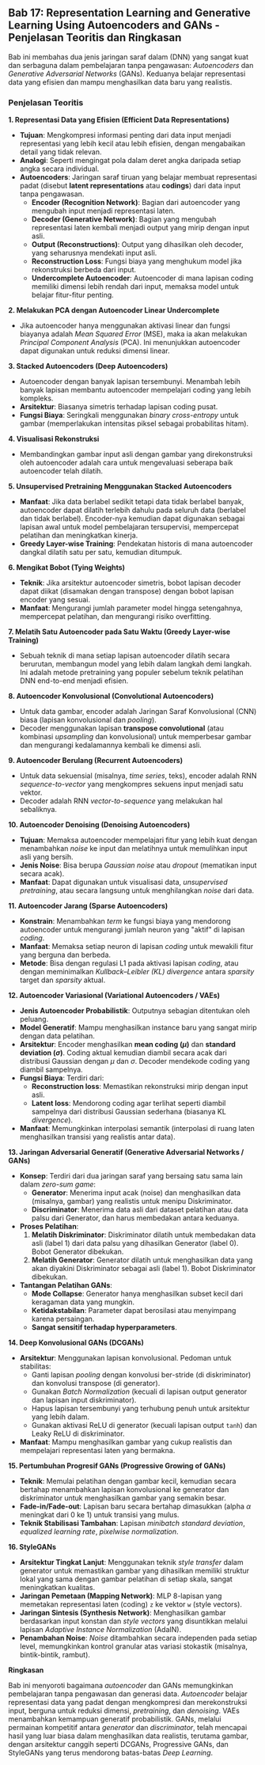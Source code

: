 ## Bab 17: Representation Learning and Generative Learning Using Autoencoders and GANs - Penjelasan Teoritis dan Ringkasan

Bab ini membahas dua jenis jaringan saraf dalam (DNN) yang sangat kuat dan serbaguna dalam pembelajaran tanpa pengawasan: *Autoencoders* dan *Generative Adversarial Networks* (GANs). Keduanya belajar representasi data yang efisien dan mampu menghasilkan data baru yang realistis.

### Penjelasan Teoritis

**1. Representasi Data yang Efisien (Efficient Data Representations)**

* **Tujuan**: Mengkompresi informasi penting dari data input menjadi representasi yang lebih kecil atau lebih efisien, dengan mengabaikan detail yang tidak relevan.
* **Analogi**: Seperti mengingat pola dalam deret angka daripada setiap angka secara individual.
* **Autoencoders**: Jaringan saraf tiruan yang belajar membuat representasi padat (disebut **latent representations** atau **codings**) dari data input tanpa pengawasan.
    * **Encoder (Recognition Network)**: Bagian dari autoencoder yang mengubah input menjadi representasi laten.
    * **Decoder (Generative Network)**: Bagian yang mengubah representasi laten kembali menjadi output yang mirip dengan input asli.
    * **Output (Reconstructions)**: Output yang dihasilkan oleh decoder, yang seharusnya mendekati input asli.
    * **Reconstruction Loss**: Fungsi biaya yang menghukum model jika rekonstruksi berbeda dari input.
    * **Undercomplete Autoencoder**: Autoencoder di mana lapisan coding memiliki dimensi lebih rendah dari input, memaksa model untuk belajar fitur-fitur penting.

**2. Melakukan PCA dengan Autoencoder Linear Undercomplete**

* Jika autoencoder hanya menggunakan aktivasi linear dan fungsi biayanya adalah *Mean Squared Error* (MSE), maka ia akan melakukan *Principal Component Analysis* (PCA). Ini menunjukkan autoencoder dapat digunakan untuk reduksi dimensi linear.

**3. Stacked Autoencoders (Deep Autoencoders)**

* Autoencoder dengan banyak lapisan tersembunyi. Menambah lebih banyak lapisan membantu autoencoder mempelajari coding yang lebih kompleks.
* **Arsitektur**: Biasanya simetris terhadap lapisan coding pusat.
* **Fungsi Biaya**: Seringkali menggunakan *binary cross-entropy* untuk gambar (memperlakukan intensitas piksel sebagai probabilitas hitam).

**4. Visualisasi Rekonstruksi**

* Membandingkan gambar input asli dengan gambar yang direkonstruksi oleh autoencoder adalah cara untuk mengevaluasi seberapa baik autoencoder telah dilatih.

**5. Unsupervised Pretraining Menggunakan Stacked Autoencoders**

* **Manfaat**: Jika data berlabel sedikit tetapi data tidak berlabel banyak, autoencoder dapat dilatih terlebih dahulu pada seluruh data (berlabel dan tidak berlabel). Encoder-nya kemudian dapat digunakan sebagai lapisan awal untuk model pembelajaran tersupervisi, mempercepat pelatihan dan meningkatkan kinerja.
* **Greedy Layer-wise Training**: Pendekatan historis di mana autoencoder dangkal dilatih satu per satu, kemudian ditumpuk.

**6. Mengikat Bobot (Tying Weights)**

* **Teknik**: Jika arsitektur autoencoder simetris, bobot lapisan decoder dapat diikat (disamakan dengan transpose) dengan bobot lapisan encoder yang sesuai.
* **Manfaat**: Mengurangi jumlah parameter model hingga setengahnya, mempercepat pelatihan, dan mengurangi risiko overfitting.

**7. Melatih Satu Autoencoder pada Satu Waktu (Greedy Layer-wise Training)**

* Sebuah teknik di mana setiap lapisan autoencoder dilatih secara berurutan, membangun model yang lebih dalam langkah demi langkah. Ini adalah metode pretraining yang populer sebelum teknik pelatihan DNN end-to-end menjadi efisien.

**8. Autoencoder Konvolusional (Convolutional Autoencoders)**

* Untuk data gambar, encoder adalah Jaringan Saraf Konvolusional (CNN) biasa (lapisan konvolusional dan *pooling*).
* Decoder menggunakan lapisan **transpose convolutional** (atau kombinasi *upsampling* dan konvolusional) untuk memperbesar gambar dan mengurangi kedalamannya kembali ke dimensi asli.

**9. Autoencoder Berulang (Recurrent Autoencoders)**

* Untuk data sekuensial (misalnya, *time series*, teks), encoder adalah RNN *sequence-to-vector* yang mengkompres sekuens input menjadi satu vektor.
* Decoder adalah RNN *vector-to-sequence* yang melakukan hal sebaliknya.

**10. Autoencoder Denoising (Denoising Autoencoders)**

* **Tujuan**: Memaksa autoencoder mempelajari fitur yang lebih kuat dengan menambahkan *noise* ke input dan melatihnya untuk memulihkan input asli yang bersih.
* **Jenis Noise**: Bisa berupa *Gaussian noise* atau *dropout* (mematikan input secara acak).
* **Manfaat**: Dapat digunakan untuk visualisasi data, *unsupervised pretraining*, atau secara langsung untuk menghilangkan *noise* dari data.

**11. Autoencoder Jarang (Sparse Autoencoders)**

* **Konstrain**: Menambahkan *term* ke fungsi biaya yang mendorong autoencoder untuk mengurangi jumlah neuron yang "aktif" di lapisan *coding*.
* **Manfaat**: Memaksa setiap neuron di lapisan *coding* untuk mewakili fitur yang berguna dan berbeda.
* **Metode**: Bisa dengan regulasi L1 pada aktivasi lapisan *coding*, atau dengan meminimalkan *Kullback–Leibler (KL) divergence* antara *sparsity* target dan *sparsity* aktual.

**12. Autoencoder Variasional (Variational Autoencoders / VAEs)**

* **Jenis Autoencoder Probabilistik**: Outputnya sebagian ditentukan oleh peluang.
* **Model Generatif**: Mampu menghasilkan instance baru yang sangat mirip dengan data pelatihan.
* **Arsitektur**: Encoder menghasilkan **mean coding ($\mu$)** dan **standard deviation ($\sigma$)**. Coding aktual kemudian diambil secara acak dari distribusi Gaussian dengan $\mu$ dan $\sigma$. Decoder mendekode coding yang diambil sampelnya.
* **Fungsi Biaya**: Terdiri dari:
    * **Reconstruction loss**: Memastikan rekonstruksi mirip dengan input asli.
    * **Latent loss**: Mendorong coding agar terlihat seperti diambil sampelnya dari distribusi Gaussian sederhana (biasanya KL *divergence*).
* **Manfaat**: Memungkinkan interpolasi semantik (interpolasi di ruang laten menghasilkan transisi yang realistis antar data).

**13. Jaringan Adversarial Generatif (Generative Adversarial Networks / GANs)**

* **Konsep**: Terdiri dari dua jaringan saraf yang bersaing satu sama lain dalam *zero-sum game*:
    * **Generator**: Menerima input acak (noise) dan menghasilkan data (misalnya, gambar) yang realistis untuk menipu Diskriminator.
    * **Discriminator**: Menerima data asli dari dataset pelatihan atau data palsu dari Generator, dan harus membedakan antara keduanya.
* **Proses Pelatihan**:
    1.  **Melatih Diskriminator**: Diskriminator dilatih untuk membedakan data asli (label 1) dari data palsu yang dihasilkan Generator (label 0). Bobot Generator dibekukan.
    2.  **Melatih Generator**: Generator dilatih untuk menghasilkan data yang akan diyakini Diskriminator sebagai asli (label 1). Bobot Diskriminator dibekukan.
* **Tantangan Pelatihan GANs**:
    * **Mode Collapse**: Generator hanya menghasilkan subset kecil dari keragaman data yang mungkin.
    * **Ketidakstabilan**: Parameter dapat berosilasi atau menyimpang karena persaingan.
    * **Sangat sensitif terhadap hyperparameters**.

**14. Deep Konvolusional GANs (DCGANs)**

* **Arsitektur**: Menggunakan lapisan konvolusional. Pedoman untuk stabilitas:
    * Ganti lapisan *pooling* dengan konvolusi ber-stride (di diskriminator) dan konvolusi transpose (di generator).
    * Gunakan *Batch Normalization* (kecuali di lapisan output generator dan lapisan input diskriminator).
    * Hapus lapisan tersembunyi yang terhubung penuh untuk arsitektur yang lebih dalam.
    * Gunakan aktivasi ReLU di generator (kecuali lapisan output `tanh`) dan Leaky ReLU di diskriminator.
* **Manfaat**: Mampu menghasilkan gambar yang cukup realistis dan mempelajari representasi laten yang bermakna.

**15. Pertumbuhan Progresif GANs (Progressive Growing of GANs)**

* **Teknik**: Memulai pelatihan dengan gambar kecil, kemudian secara bertahap menambahkan lapisan konvolusional ke generator dan diskriminator untuk menghasilkan gambar yang semakin besar.
* **Fade-in/Fade-out**: Lapisan baru secara bertahap dimasukkan (alpha $\alpha$ meningkat dari 0 ke 1) untuk transisi yang mulus.
* **Teknik Stabilisasi Tambahan**: Lapisan *minibatch standard deviation*, *equalized learning rate*, *pixelwise normalization*.

**16. StyleGANs**

* **Arsitektur Tingkat Lanjut**: Menggunakan teknik *style transfer* dalam generator untuk memastikan gambar yang dihasilkan memiliki struktur lokal yang sama dengan gambar pelatihan di setiap skala, sangat meningkatkan kualitas.
* **Jaringan Pemetaan (Mapping Network)**: MLP 8-lapisan yang memetakan representasi laten (coding) `z` ke vektor `w` (style vectors).
* **Jaringan Sintesis (Synthesis Network)**: Menghasilkan gambar berdasarkan input konstan dan *style vectors* yang disuntikkan melalui lapisan *Adaptive Instance Normalization* (AdaIN).
* **Penambahan Noise**: *Noise* ditambahkan secara independen pada setiap level, memungkinkan kontrol granular atas variasi stokastik (misalnya, bintik-bintik, rambut).

**Ringkasan**

Bab ini menyoroti bagaimana *autoencoder* dan GANs memungkinkan pembelajaran tanpa pengawasan dan generasi data. *Autoencoder* belajar representasi data yang padat dengan mengkompresi dan merekonstruksi input, berguna untuk reduksi dimensi, *pretraining*, dan *denoising*. VAEs menambahkan kemampuan generatif probabilistik. GANs, melalui permainan kompetitif antara *generator* dan *discriminator*, telah mencapai hasil yang luar biasa dalam menghasilkan data realistis, terutama gambar, dengan arsitektur canggih seperti DCGANs, Progressive GANs, dan StyleGANs yang terus mendorong batas-batas *Deep Learning*.